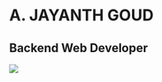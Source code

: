 <h1>A. JAYANTH GOUD</h1>
<h2>                  Backend Web Developer</h2>

<img src = "https://github-readme-stats.vercel.app/api?username=jay459&show_icons=true"/>
